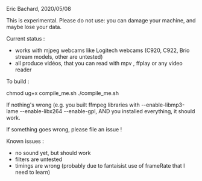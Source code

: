 Eric Bachard, 2020/05/08


This is experimental. Please do not use: you can damage your machine, and maybe lose your data.


Current status :

- works with mjpeg webcams like Logitech webcams (C920, C922, Brio stream models, other are untested)
- all produce vidéos, that you can read with mpv , ffplay or any video reader

To build : 

chmod ug+x compile_me.sh
./compile_me.sh

If nothing's wrong (e.g. you built ffmpeg libraries with --enable-libmp3-lame --enable-libx264 --enable-gpl,
AND you installed everything, it should work.

If something goes wrong, please file an issue !

Known issues :

- no sound yet, but should work 
- filters are untested
- timings are wrong (probably due to fantaisist use of frameRate that I need to learn)


